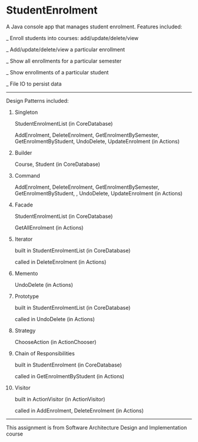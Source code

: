 # StudentEnrolment
A Java console app that manages student enrolment.
Features included:

_ Enroll students into courses: add/update/delete/view

_ Add/update/delete/view a particular enrollment

_ Show all enrollments for a particular semester

_ Show enrollments of a particular student

_ File IO to persist data
__________________________________________________________________________________________________________________________
Design Patterns included:

1. Singleton

	StudentEnrolmentList (in CoreDatabase)
  
	AddEnrolment, DeleteEnrolment, GetEnrolmentBySemester, GetEnrolmentByStudent, UndoDelete, UpdateEnrolment (in Actions)

2. Builder

	Course, Student (in CoreDatabase)

3. Command

	AddEnrolment, DeleteEnrolment, GetEnrolmentBySemester, GetEnrolmentByStudent, , UndoDelete, UpdateEnrolment (in Actions)

4. Facade

	StudentEnrolmentList (in CoreDatabase)
  
	GetAllEnrolment (in Actions)

5. Iterator

	built in StudentEnrolmentList (in CoreDatabase)
  
	called in DeleteEnrolment (in Actions)

6. Memento

	UndoDelete (in Actions)

7. Prototype

	built in StudentEnrolmentList (in CoreDatabase)
  
	called in UndoDelete (in Actions)

8. Strategy

	ChooseAction (in ActionChooser)

9. Chain of Responsibilities

	built in StudentEnrolment (in CoreDatabase)
  
	called in GetEnrolmentByStudent (in Actions)

10. Visitor

	built in ActionVisitor (in ActionVisitor)
  
	called in AddEnrolment, DeleteEnrolment (in Actions)
__________________________________________________________________________________________________________________________
This assignment is from Software Architecture Design and Implementation course
